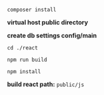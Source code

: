 
`composer install`

**virtual host public directory**

**create db settings config/main**

`cd ./react`

`npm run build`

`npm install`


**build react path:** `public/js`